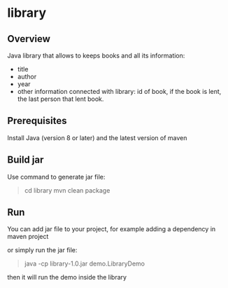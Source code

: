 # library

## Overview
Java library that allows to keeps books and all its information:
- title
- author
- year
- other information connected with library: 
   id of book, 
   if the book is lent, 
   the last person that lent book.
   
## Prerequisites
Install Java (version 8 or later) and the latest version of maven

## Build jar
Use command to generate jar file:
> cd library
> mvn clean package

## Run
You can add jar file to your project, for example
adding a dependency in maven project

or simply run the jar file:
> java -cp library-1.0.jar demo.LibraryDemo

then it will run the demo inside the library


